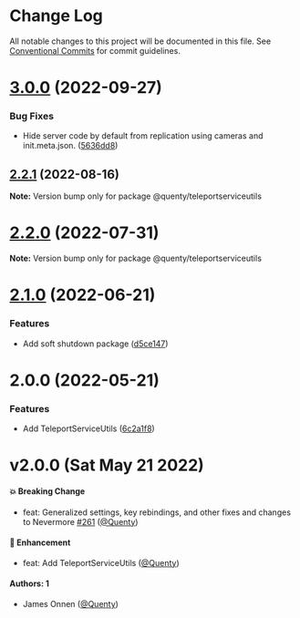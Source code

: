 # Change Log

All notable changes to this project will be documented in this file.
See [Conventional Commits](https://conventionalcommits.org) for commit guidelines.

# [3.0.0](https://github.com/Quenty/NevermoreEngine/compare/@quenty/teleportserviceutils@2.2.1...@quenty/teleportserviceutils@3.0.0) (2022-09-27)


### Bug Fixes

* Hide server code by default from replication using cameras and init.meta.json. ([5636dd8](https://github.com/Quenty/NevermoreEngine/commit/5636dd8cafe68db4571ed214a82b84698f2f74c0))





## [2.2.1](https://github.com/Quenty/NevermoreEngine/compare/@quenty/teleportserviceutils@2.2.0...@quenty/teleportserviceutils@2.2.1) (2022-08-16)

**Note:** Version bump only for package @quenty/teleportserviceutils





# [2.2.0](https://github.com/Quenty/NevermoreEngine/compare/@quenty/teleportserviceutils@2.1.0...@quenty/teleportserviceutils@2.2.0) (2022-07-31)

**Note:** Version bump only for package @quenty/teleportserviceutils





# [2.1.0](https://github.com/Quenty/NevermoreEngine/compare/@quenty/teleportserviceutils@2.0.0...@quenty/teleportserviceutils@2.1.0) (2022-06-21)


### Features

* Add soft shutdown package ([d5ce147](https://github.com/Quenty/NevermoreEngine/commit/d5ce147cf338824e480e1f5ad0580329ee641efe))





# 2.0.0 (2022-05-21)


### Features

* Add TeleportServiceUtils ([6c2a1f8](https://github.com/Quenty/NevermoreEngine/commit/6c2a1f82238b57c397dbcb8dd7dc56dc058ef123))





# v2.0.0 (Sat May 21 2022)

#### 💥 Breaking Change

- feat: Generalized settings, key rebindings, and other fixes and changes to Nevermore [#261](https://github.com/Quenty/NevermoreEngine/pull/261) ([@Quenty](https://github.com/Quenty))

#### 🚀 Enhancement

- feat: Add TeleportServiceUtils ([@Quenty](https://github.com/Quenty))

#### Authors: 1

- James Onnen ([@Quenty](https://github.com/Quenty))
